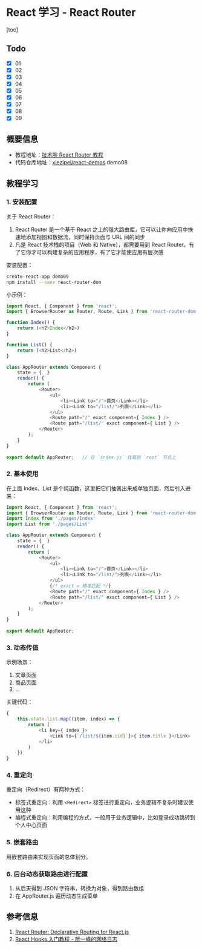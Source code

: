 # React 学习 - React Router

[toc]

## Todo

- [x] 01
- [x] 02
- [x] 03
- [x] 04
- [x] 05
- [x] 06
- [x] 07
- [x] 08
- [x] 09

## 概要信息

- 教程地址：[技术胖 React Router 教程](https://jspang.com/detailed?id=49)
- 代码仓库地址：[xiezipei/react\-demos](https://github.com/xiezipei/react-demos) demo08

## 教程学习

### 1. 安装配置

关于 React Router：

1. React Router 是一个基于 React 之上的强大路由库，它可以让你向应用中快速地添加视图和数据流，同时保持页面与 URL 间的同步
2. 凡是 React 技术栈的项目（Web 和 Native），都需要用到 React Router。有了它你才可以构建复杂的应用程序，有了它才能使应用有层次感

安装配置：

```sh
create-react-app demo09
npm install --save react-router-dom
```

小示例：

```js
import React, { Component } from 'react';
import { BrowserRouter as Router, Route, Link } from 'react-router-dom';

function Index() {
    return (<h2>Index</h2>)
}

function List() {
    return (<h2>List</h2>)
}

class AppRouter extends Component {
    state = {  }
    render() { 
        return (
            <Router>
                <ul>
                    <li><Link to="/">首页</Link></li>
                    <li><Link to="/list/">列表</Link></li>
                </ul>
                <Route path="/" exact component={ Index } />
                <Route path="/list/" exact component={ List } />
            </Router>
        );
    }
}
 
export default AppRouter;   // 在 `index.js` 挂载到 `root` 节点上
```

### 2. 基本使用

在上面 Index、List 是个纯函数，这里把它们抽离出来成单独页面，然后引入进来：

```js
import React, { Component } from 'react';
import { BrowserRouter as Router, Route, Link } from 'react-router-dom';
import Index from './pages/Index'
import List from './pages/List'

class AppRouter extends Component {
    state = {  }
    render() { 
        return (
            <Router>
                <ul>
                    <li><Link to="/">首页</Link></li>
                    <li><Link to="/list/">列表</Link></li>
                </ul>
                {/* exact = 精准匹配 */}
                <Route path="/" exact component={ Index } />
                <Route path="/list/" exact component={ List } />
            </Router>
        );
    }
}
 
export default AppRouter;
```

### 3. 动态传值

示例场景：

1. 文章页面
2. 商品页面
3. ...

关键代码：

```js
{
    this.state.list.map((item, index) => {
        return (
            <li key={ index }>
                <Link to={`/list/${item.cid}`}>{ item.title }</Link>
            </li>
        )
    })
}
```

### 4. 重定向

重定向（Redirect）有两种方式：

- 标签式重定向：利用 `<Redirect>` 标签进行重定向，业务逻辑不复杂时建议使用这种
- 编程式重定向：利用编程的方式，一般用于业务逻辑中，比如登录成功跳转到个人中心页面

### 5. 嵌套路由

用嵌套路由来实现页面的总体划分。

### 6. 后台动态获取路由进行配置

1. 从后天得到 JSON 字符串，转换为对象，得到路由数组
2. 在 AppRouter.js 遍历动态生成菜单

## 参考信息

1. [React Router: Declarative Routing for React\.js](https://reactrouter.com/web/guides/quick-start)
2. [React Hooks 入门教程 \- 阮一峰的网络日志](http://www.ruanyifeng.com/blog/2019/09/react-hooks.html)